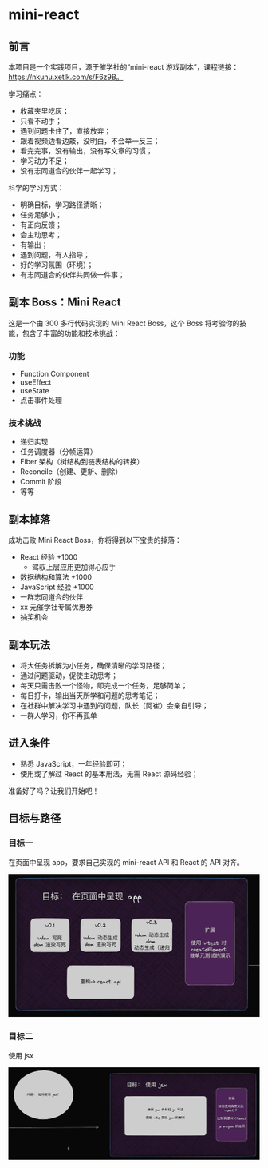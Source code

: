 # mini-react

## 前言

本项目是一个实践项目，源于催学社的“mini-react 游戏副本”，课程链接：https://nkunu.xetlk.com/s/F6z9B。

学习痛点：

- 收藏夹里吃灰；
- 只看不动手；
- 遇到问题卡住了，直接放弃；
- 跟着视频边看边敲，没明白，不会举一反三；
- 看完完事，没有输出，没有写文章的习惯；
- 学习动力不足；
- 没有志同道合的伙伴一起学习；

科学的学习方式：

- 明确目标，学习路径清晰；
- 任务足够小；
- 有正向反馈；
- 会主动思考；
- 有输出；
- 遇到问题，有人指导；
- 好的学习氛围（环境）；
- 有志同道合的伙伴共同做一件事；

## 副本 Boss：Mini React

这是一个由 300 多行代码实现的 Mini React Boss，这个 Boss 将考验你的技能，包含了丰富的功能和技术挑战：

### 功能

- Function Component
- useEffect
- useState
- 点击事件处理

### 技术挑战

- 递归实现
- 任务调度器（分帧运算）
- Fiber 架构（树结构到链表结构的转换）
- Reconcile（创建、更新、删除）
- Commit 阶段
- 等等

## 副本掉落

成功击败 Mini React Boss，你将得到以下宝贵的掉落：

- React 经验 +1000
  - 驾驭上层应用更加得心应手
- 数据结构和算法 +1000
- JavaScript 经验 +1000
- 一群志同道合的伙伴
- xx 元催学社专属优惠券
- 抽奖机会

## 副本玩法

- 将大任务拆解为小任务，确保清晰的学习路径；
- 通过问题驱动，促使主动思考；
- 每天只需击败一个怪物，即完成一个任务，足够简单；
- 每日打卡，输出当天所学和问题的思考笔记；
- 在社群中解决学习中遇到的问题，队长（阿崔）会亲自引导；
- 一群人学习，你不再孤单

## 进入条件

- 熟悉 JavaScript，一年经验即可；
- 使用或了解过 React 的基本用法，无需 React 源码经验；

准备好了吗？让我们开始吧！

## 目标与路径

### 目标一

在页面中呈现 app，要求自己实现的 mini-react API 和 React 的 API 对齐。

![目标：在页面中呈现 app](./assets/target1.png)

### 目标二

使用 jsx

![目标：使用 jsx](./assets/target2.png)
